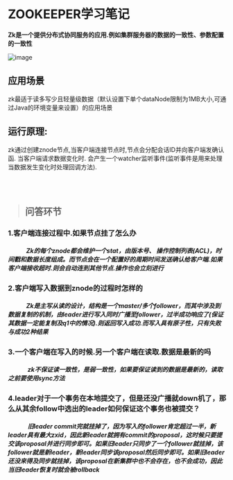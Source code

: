 # ZOOKEEPER学习笔记

**Zk是一个提供分布式协同服务的应用.例如集群服务器的数据的一致性、参数配置的一致性**


![image](https://colobu.com/images/logos/zookeeper.png)

## 应用场景
zk最适于读多写少且轻量级数据（默认设置下单个dataNode限制为1MB大小,可通过Java的环境变量来设置）的应用场景

## 运行原理:
zk通过创建znode节点,当客户端连接节点时,节点会分配会话ID并向客户端发确认函. 当客户端请求数据变化时. 会产生一个watcher监听事件(监听事件是用来处理当数据发生变化时处理回调方法).

<br/><br/>
> ## 问答环节

### 1.客户端连接过程中.如果节点挂了怎么办
##### &emsp;&emsp;&emsp;Zk的每个znode都会维护一个stat，由版本号、 操作控制列表(ACL)，时间戳和数据长度组成。而节点会在一个配置好的周期时间发送确认给客户端.如果客户端接收超时.则会自动连到其他节点.操作也会立刻进行

### 2.客户端写入数据到znode的过程时怎样的
##### &emsp;&emsp;&emsp;Zk是主写从读的设计，结构是一个master/多个follower，而其中涉及到数据复制的机制，由leader进行写入同时广播至follower，过半成功响应了(保证其数据一定能复制及q1中的情况).则返回写入成功.而写入具有原子性，只有失败与成功2种结果

### 3.一个客户端在写入的时候.另一个客户端在读取.数据是最新的吗
##### &emsp;&emsp;&emsp; zk不保证读一致性，是弱一致性，如果要保证读到的数据是最新的，读取之前要使用sync方法

### 4.leader对于一个事务在本地提交了，但是还没广播就down机了，那么从其余follow中选出的leader如何保证这个事务也被提交？
##### &emsp;&emsp;&emsp; 旧leader commit完就挂掉了，因为写入的follower肯定超过一半，新leader具有最大zxid，因此新leader就拥有commit的proposal，这时候只要提交该proposal并进行同步即可。如果旧leader只同步了一个follower就挂掉，该follower就是新leader，新leader同步该proposal然后同步即可。如果旧leader还没来得及同步就挂掉，该proposal在新集群中也不会存在，也不会成功，因此当旧leader恢复时就会被rollback
